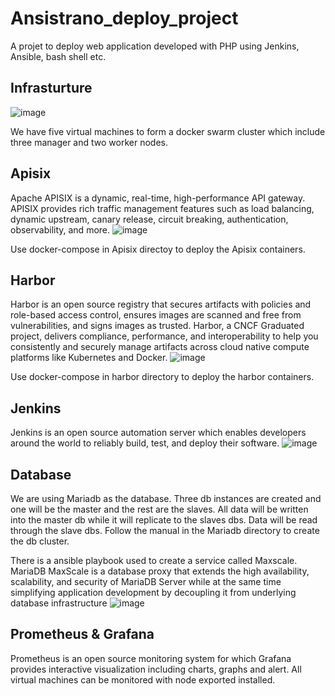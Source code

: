 # Ansistrano_deploy_project

A projet to deploy web application developed with PHP using Jenkins, Ansible, bash shell etc.

Infrasturture
-------------
![image](https://github.com/gordon1991112000/ansistrano_deploy_project/blob/main/IPZ%20%20Infrastructure.png)

We have five virtual machines to form a docker swarm cluster which include three manager and two worker nodes.

Apisix
------
Apache APISIX is a dynamic, real-time, high-performance API gateway. APISIX provides rich traffic management features such as load balancing, dynamic upstream, canary release, circuit breaking, authentication, observability, and more.
![image](https://github.com/gordon1991112000/Jenkins_ansistrano_deploy/blob/main/apisix_ingress.png)

Use docker-compose in Apisix directoy to deploy the Apisix containers.

Harbor
------
Harbor is an open source registry that secures artifacts with policies and role-based access control, ensures images are scanned and free from vulnerabilities, and signs images as trusted. Harbor, a CNCF Graduated project, delivers compliance, performance, and interoperability to help you consistently and securely manage artifacts across cloud native compute platforms like Kubernetes and Docker.
![image](https://github.com/gordon1991112000/Jenkins_ansistrano_deploy/blob/main/harbor_.PNG)

Use docker-compose in harbor directory to deploy the harbor containers.

Jenkins
-------
Jenkins is an open source automation server which enables developers around the world to reliably build, test, and deploy their software.
![image](https://user-images.githubusercontent.com/8767584/166629162-43c2b2fb-c6cc-4f87-ba6a-5e50b5d7a4ca.png)

Database
--------
We are using Mariadb as the database. Three db instances are created and one will be the master and the rest are the slaves. All data will be written into the master db while it will replicate to the slaves dbs. Data will be read through the slave dbs.
Follow the manual in the Mariadb directory to create the db cluster.

There is a ansible playbook used to create a service called Maxscale. MariaDB MaxScale is a database proxy that extends the high availability, scalability, and security of MariaDB Server while at the same time simplifying application development by decoupling it from underlying database infrastructure
![image](https://github.com/gordon1991112000/Jenkins_ansistrano_deploy/blob/main/maxscle.PNG)

Prometheus & Grafana
--------------------
Prometheus is an open source monitoring system for which Grafana provides interactive visualization including charts, graphs and alert. All virtual machines can be monitored with node exported installed.






